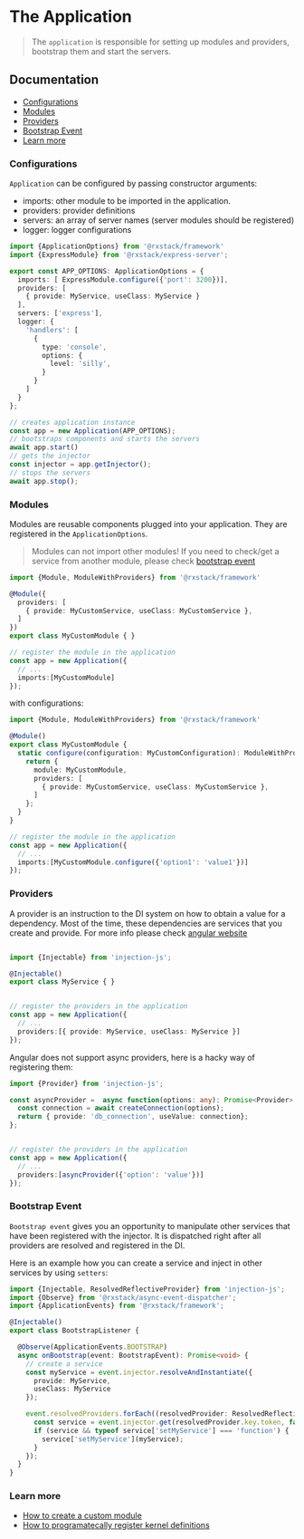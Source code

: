 # The Application

> The `application` is responsible for setting up modules and providers, bootstrap them and start the servers. 

## Documentation

* [Configurations](#configurations)
* [Modules](#modules)
* [Providers](#modules)
* [Bootstrap Event](#bootstrap-event)
* [Learn more](#learn-more)

### <a name="configurations"></a>  Configurations
`Application` can be configured by passing constructor arguments:

- imports: other module to be imported in the application. 
- providers: provider definitions
- servers: an array of server names (server modules should be registered)
- logger: logger configurations

```typescript
import {ApplicationOptions} from '@rxstack/framework'
import {ExpressModule} from '@rxstack/express-server';

export const APP_OPTIONS: ApplicationOptions = {
  imports: [ ExpressModule.configure({'port': 3200})],
  providers: [
    { provide: MyService, useClass: MyService }
  ],
  servers: ['express'],
  logger: {
    'handlers': [
      {
        type: 'console',
        options: {
          level: 'silly',
        }
      }
    ]
  }
};

// creates application instance
const app = new Application(APP_OPTIONS);
// bootstraps components and starts the servers
await app.start()
// gets the injector
const injector = app.getInjector();
// stops the servers
await app.stop();
```
### <a name="modules"></a>  Modules
Modules are reusable components plugged into your application. They are registered in the `ApplicationOptions`.

> Modules can not import other modules! If you need to check/get a service from another module, 
please check [bootstrap event](#bootstrap-event)

```typescript
import {Module, ModuleWithProviders} from '@rxstack/framework'

@Module({
  providers: [
    { provide: MyCustomService, useClass: MyCustomService },
  ]
})
export class MyCustomModule { }

// register the module in the application
const app = new Application({
  // ...
  imports:[MyCustomModule]
});
```

with configurations:

```typescript
import {Module, ModuleWithProviders} from '@rxstack/framework'

@Module()
export class MyCustomModule {
  static configure(configuration: MyCustomConfiguration): ModuleWithProviders {
    return {
      module: MyCustomModule,
      providers: [
        { provide: MyCustomService, useClass: MyCustomService },
      ]
    };
  }
}

// register the module in the application
const app = new Application({
  // ...
  imports:[MyCustomModule.configure({'option1': 'value1'})]
});
```


### <a name="providers"></a>  Providers
A provider is an instruction to the DI system on how to obtain a value for a dependency. 
Most of the time, these dependencies are services that you create and provide.
For more info please check [angular website](https://angular.io/guide/providers)

```typescript

import {Injectable} from 'injection-js';

@Injectable()
export class MyService { }


// register the providers in the application
const app = new Application({
  // ...
  providers:[{ provide: MyService, useClass: MyService }]
});

```

Angular does not support async providers, here is a hacky way of registering them:

```typescript
import {Provider} from 'injection-js';

const asyncProvider =  async function(options: any): Promise<Provider> {
  const connection = await createConnection(options);
  return { provide: 'db_connection', useValue: connection};
};


// register the providers in the application
const app = new Application({
  // ...
  providers:[asyncProvider({'option': 'value'})]
});

```

### <a name="bootstrap-event"></a>  Bootstrap Event
`Bootstrap event` gives you an opportunity to manipulate other services that have been registered with the injector. 
It is dispatched right after all providers are resolved and registered in the DI.

Here is an example how you can create a service and inject in other services by using `setters`:

```typescript
import {Injectable, ResolvedReflectiveProvider} from 'injection-js';
import {Observe} from '@rxstack/async-event-dispatcher';
import {ApplicationEvents} from '@rxstack/framework';

@Injectable()
export class BootstrapListener {

  @Observe(ApplicationEvents.BOOTSTRAP)
  async onBootstrap(event: BootstrapEvent): Promise<void> {
    // create a service
    const myService = event.injector.resolveAndInstantiate({
      provide: MyService,
      useClass: MyService
    });

    event.resolvedProviders.forEach((resolvedProvider: ResolvedReflectiveProvider) => {
      const service = event.injector.get(resolvedProvider.key.token, false);
      if (service && typeof service['setMyService'] === 'function') {
        service['setMyService'](myService);
      }
    });
  }
}

```


### <a name="learn-more"></a> Learn more

* [How to create a custom module](#)
* [How to programatecally register kernel definitions](#)